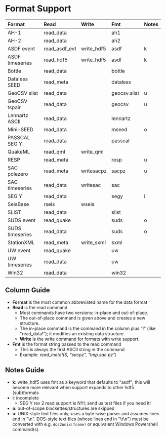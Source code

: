 # **Format Support**
| Format          | Read          | Write        | Fmt           | Notes       |
|:-----           |:-----         | :-----       |:-----         |:-----       |
| AH-1            | read_data     |              | ah1           |             |
| AH-2            | read_data     |              | ah2           |             |
| ASDF event      | read_asdf_evt | write_hdf5   | asdf          | k           |
| ASDF timeseries | read_hdf5     | write_hdf5   | asdf          | k           |
| Bottle          | read_data     |              | bottle        |             |
| Dataless SEED   | read_meta     |              | dataless      |             |
| GeoCSV slist    | read_data     |              | geocsv.slist  | u           |
| GeoCSV tspair   | read_data     |              | geocsv        | u           |
| Lennartz ASCII  | read_data     |              | lennartz      |             |
| Mini-SEED       | read_data     |              | mseed         | o           |
| PASSCAL SEG Y   | read_data     |              | passcal       |             |
| QuakeML         | read_qml      | write_qml    |               |             |
| RESP            | read_meta     |              | resp          | u           |
| SAC polezero    | read_meta     | writesacpz   | sacpz         | u           |
| SAC timeseries  | read_data     | writesac     | sac           |             |
| SEG Y           | read_data     |              | segy          | i           |
| SeisBase          | rseis         | wseis        |               |             |
| SLIST           | read_data     |              | slist         |             |
| SUDS event      | read_quake    |              | suds          | o           |
| SUDS timeseries | read_data     |              | suds          | o           |
| StationXML      | read_meta     | write_sxml   | sxml          |             |
| UW event        | read_quake    |              | uw            |             |
| UW timeseries   | read_data     |              | uw            |             |
| Win32           | read_data     |              | win32         |             |

## Column Guide
* **Format** is the most common abbreviated name for the data format
* **Read** is the read command
  + Most commands have two versions: in-place and out-of-place.
  + The out-of-place command is given above and creates a new structure.
  + The in-place command is the command in the column plus "!" (like "read_data!"); it modifies an existing data structure.
  * **Write** is the write command for formats with write support.
* **Fmt** is the format string passed to the read command
  + This is always the first ASCII string in the command
  + Example: *read_meta!(S, "sacpz", "tmp.sac.pz")*

## Notes Guide
* **k**: write_hdf5 uses fmt as a keyword that defaults to "asdf"; this will become more relevant when support expands to other hdf5 (sub)formats
* **i**: incomplete
  + SEG Y rev 2 read support is NYI; send us test files if you need it!
* **o**: out-of-scope blockettes/structures are skipped
* **u**: UNIX-style text files only; uses a byte-wise parser and assumes lines end in "\n". DOS-style text files (whose lines end in "\r\n") must be converted with e.g. `dos2unix(fname)` or equivalent Windows Powershell command(s).
